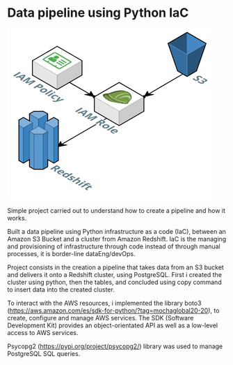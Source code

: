 # Data pipeline using Python IaC

<img src='./img/Iac.png'>

Simple project carried out to understand how to create a pipeline and how it works.

Built a data pipeline using Python infrastructure as a code (IaC), between an Amazon S3 Bucket and a cluster from Amazon Redshift.
IaC is the managing and provisioning of infrastructure through code instead of through manual processes, it is border-line dataEng/devOps.

Project consists in the creation a pipeline that takes data from an S3 bucket and delivers it onto a Redshift cluster, using PostgreSQL.
First i created the cluster using python, then the tables, and concluded using copy command to insert data into the created cluster.

To interact with the AWS resources, i implemented the library boto3  (https://aws.amazon.com/es/sdk-for-python/?tag=mochaglobal20-20), to create, configure and manage
AWS services. The SDK (Software Development Kit) provides an object-orientated API as well as a low-level access to AWS services.

Psycopg2 (https://pypi.org/project/psycopg2/) library was used to manage PostgreSQL SQL queries.
